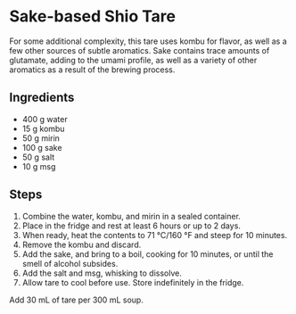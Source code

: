 # Sake-based Shio Tare

For some additional complexity, this tare uses kombu for flavor, as well as a
few other sources of subtle aromatics. Sake contains trace amounts of glutamate,
adding to the umami profile, as well as a variety of other aromatics as a result
of the brewing process. 

## Ingredients

* 400 g water
* 15 g kombu
* 50 g mirin
* 100 g sake
* 50 g salt
* 10 g msg

## Steps

1. Combine the water, kombu, and mirin in a sealed container.
2. Place in the fridge and rest at least 6 hours or up to 2 days.
3. When ready, heat the contents to 71 °C/160 °F and steep for 10 minutes. 
4. Remove the kombu and discard.
5. Add the sake, and bring to a boil, cooking for 10 minutes, or until the smell
   of alcohol subsides.
6. Add the salt and msg, whisking to dissolve.
7. Allow tare to cool before use. Store indefinitely in the fridge. 

Add 30 mL of tare per 300 mL soup. 
